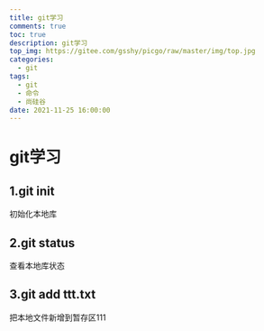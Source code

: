 ```yaml
---
title: git学习
comments: true
toc: true
description: git学习
top_img: https://gitee.com/gsshy/picgo/raw/master/img/top.jpg
categories:
  - git
tags:
  - git
  - 命令
  - 尚硅谷
date: 2021-11-25 16:00:00
---
```


# git学习

## 1.git init 

初始化本地库

## 2.git status

查看本地库状态

## 3.git add ttt.txt

把本地文件新增到暂存区111
